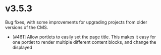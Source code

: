 v3.5.3
======

Bug fixes, with some improvements for upgrading projects from older versions of the CMS.

* [#461] Allow portlets to easily set the page title. This makes it easy for one portlet to render multiple different content blocks, and change the displayed <title> attribute to match the name of the block. For example:
	
	def render
	  @block = Product.find(params[:id])
	  page_title @block.name
	end 
* [#536] Fix bug to make PortletHelpers available in the render.html.erb.
* [#534] Bug Fix - Ensure image/file blocks can be deleted from the content library.
* Migrations - Add another migration to handle Rails 2->3 updates (v3.1.4) which should retroactivealy added before v315.

v3.5.2
======

* Refactor CKEditor integration to make it easier to support external integrations (like CKFinder/KCFinder modules)
* [#527] Fix bug that prevented editing users/groups/redirects.

v3.5.1
======

* Test with Rails 3.2.5 release
* Update gemspec to enforce Rails 3.2.5 or later (which contains a critical security SQL Injection patch)
* Fix issue with has_attachments (possibly caused by nested_assignment changes in Rails 3.2.5)

v3.5.0
======

This release includes a number of new features, including:

* Improved Attachments
* Mobile Friendly templates
* Rail 3.2 compatibility
* Improved Heroku support

See the upgrade instructions here for existing projects: https://github.com/browsermedia/browsercms/wiki/Upgrading-to-3.5.x-from-3.4.x

Improved Attachments
--------------------

Attachments have been completely reworked to use Paperclip (https://github.com/thoughtbot/paperclip).

* Each block can now have multiple attachments using different styles.
* Attachments can be defined as one to one (has_attachment :image) or be stored as a collection (has_many_attachments :photos).
* Upgrade migrations are provide to migrate file and data for older projects to the new attachment structure.
* New generators have been provided to create content blocks with the new attachment styles.

See this Attachments API guide for more details: https://github.com/browsermedia/browsercms/wiki/Attachments-API

Mobile
------

The CMS can now be configured to serve mobile optimized content, using a mobile subdomain and smart redirecting based on User Agents.

* Mobile Templates: Each template can have a 'mobile' version, which will be used when users request a mobile version of that page.
* Fallback Templates: Any page which lacks a mobile ready template will use the 'full' desktop template when displayed as mobile.
* Mobile Subdomain:  Any requests to the mobile subdomain automatically serve mobile pages. m. is the assumed subdomain.
* Agent Redirection: Users on mobile devices can be automatically redirected to the mobile subdomain. (Handled via Apache User Agent detection.)
* Mobile Site Opt Out: Users on mobile device can opt to be redirected to the desktop site if they want. (Handled via a cookie)
* Mobile caching: The mobile and full sites have their own separate page cache, mean both can be served quickly by Apache.
* View as Mobile: Editors can preview the mobile templates while editing pages in the admin, if a page has a mobile template. Once in 'mobile' mode, all pages should be viewed as mobile until they disable it.

These features are originally from the bcms_mobile module, which has been inlined into the CMS core. See the [Mobile Setup Guide](https://github.com/browsermedia/browsercms/wiki/Setting-up-mobile-sites) for more information.

Improved Heroku Support
-----------------------

To better support deploying BrowserCMS to Heroku, we have put together a new guide: https://github.com/browsermedia/browsercms/wiki/Deploying-to-Heroku which covers what steps are required, as well as some considerations. For example, using Heroku requires storing files on an external service, so we refactored the core CMS and worked on a new Amazon S3 module (bcms_aws_s3) that will integrate with it.

As a side note, the CMS should work with Postgresql as well, based on our testing with Heroku (which uses Postgres by default).

Admin Links
==========
In an engine, you can do the following:

```
# In lib/bcms_your_module/engine.rb
initializer 'bcms_your_module.add_menu_item' do |app|
  app.config.cms.tools_menu << {:menu_section => 'widgets',
								:name => 'List of Widgets',
								:engine=>'bcms_your_module',
								:route_name => 'widgets_path'
							}
end

# In app/controllers/bcms_your_module/widget_controller.rb
class BcmsYourModule::WidgetsController < Cms::BaseController

  layout 'cms/administration'
  check_permissions :administrate

  def index
	@menu_section = 'widgets'
	# Do something interesting
  end
end

# In config/routes.rb
BcmsYourModule::Engine.routes.draw do
  get '/widgets' => 'widgets#index', :as =>:widgets
end
```

X-Sendfile
----------

One way to improve the performance of BrowserCMS is to enable X-Sendfile. Used in conjunction with Web servers like Apache and Nginx, X-Sendfile will allow web servers to handle serving files that have been uploaded into the CMS. Web servers are very well optimized for sending static files, and doing so takes load off the Ruby processes reducing bottlenecks.

To enable X-Sendfile in your application, uncomment one of the following two lines depending on which web server you are using.

```
# In config/environments/production.rb
config.action_dispatch.x_sendfile_header = "X-Sendfile" # for apache
config.action_dispatch.x_sendfile_header = 'X-Accel-Redirect' # for nginx
```

You will then need to configure your web server to handle X-Sendfile requests. See documentation for [Apache](https://tn123.org/mod_xsendfile/) and [Nginx](http://wiki.nginx.org/XSendfile) for details.

Other Notable Fixes
-------------

* [#493] Add Mobile capability
* [#494] Speed up Cucumber Scenarios
* [#492] Upgrade to be Rails 3.2.x compatible
* [#509] Pagination works for custom blocks now
* [#508] Remove fancy file upload (probably unused and wasn't working anyway)
* [#519] Better support for Amazon/AWS S3
* [#521] Remove SITE_DOMAIN constant in favor of more conventional rails configuration methods
* Add new migration methods to make it easier for modules to namespace their blocks.
* Allow modules to add new links to the Admin tab without overriding views.
* Fixed issue where named page routes couldn't be found in portlet views
* Fixed issue where page routes can't be created in seed data.
* Confirmed that X-Sendfile works

See the [detailed changelog](https://github.com/browsermedia/browsercms/compare/v3.4.0...v3.5.0) for more info.

v3.4.2
======

Maintenance Release

* [#502] Fix issue where Page templates/partials could not be editted through the UI
* [#491] Fix issue where custom blocks couldn't be viewed in page edit mode
* [#470] Fix issue where loading throws errors on some OS's (Ubuntu)


v3.4.1
======

Maintenance Release

* [#490] Fix issue where Javascript errors occured when in Page edit mode

v3.4.0
======

It's done! After roughly a years worth of work, along with some excellent contributions from the community (thanks Brian King, James Prior and Neil Middleton), BrowserCMS 3.4 is done. This release contains two major additions:

1. It's now Rails 3.1.x compatible
2. Mountable App: BrowserCMS can be now be added to existing Rails applications.

Note: We recommend using Ruby 1.9.3 with this release (though Ruby 1.9.2 will probably still work)

Improved Updating
-----------------

A primary goal of this project is have a simple upgrade path for existing projects. As such, we have baked in the support for upgrading your project right into the core tool itself. See the [Upgrade Guide](https://github.com/browsermedia/browsercms/wiki/Upgrading-a-BrowserCMS-project) for more details, but upgrading a CMS project is now (nearly) as simple as running the following command in your project:

    $ bcms upgrade


CMSifying your Rails project
----------------------------

The entire project was reworked to become a Mountable Engine, meaning it should easier to add to an existing Rails project via running the following command in your Rails project. You can now add BrowserCMS to your Rails 3.1.x project by running:

    $ bcms install

Integrating with the CMS
------------------------

Once the CMS is installed, you can integrate with the existing templates, users, groups and pages. See [Adding BrowserCMS to an existing Rails project](https://github.com/browsermedia/browsercms/wiki/Adding-BrowserCMS-to-an-existing-Rails-project) for details on how you can integrate them. While User authentication/authorization is definitely something that needs more refinement, this release adds some support for modifying your existing User objects to behave as though they were a CMS User (and get access to CMS pages, etc).

Namespacing/Prefixing
---------------------

* Most core files in the CMS are namespaced under Cms:: . This should reduce the chance of conflicting classes (i.e. what was User is now Cms::User)
* Table names can optionally be namespaced. By default, there is no namespace for standalone BrowserCMS projects. You can set: Cms.table_prefix = "cms_" to change this.
* Prefixing tables will be reflected in cms migrations (like create_content_table) automatically. Passing :prefix=>false will add no prefix.
* When defining migrations for cms tables, (using create_table), you can use prefix() to apply the current prefix. i.e.

    create_table prefix(:users)

Other Notable Fixes
-------------------
* [#301] New `bcms upgrade` script for updating BrowserCMS projects.
* [#433] Starting new projects should work regardless of whether later versions of Rails are installed (i.e. Rails 3.2).
* [#3] Asset Pipeline: All bcms assets are now served using the assets pipeline.
* [#443] Removed two primitive javascript and stylesheets in favor of asset pipeline (where needed).
* [#448] Mountable Engines - BrowserCMS is now a mountable engine, which should make integrating it with other projects easier.
* [#416] BrowserCMS can be added to Gemfiles using :git or :path, which should make testing gems or projects easier.
* [#480] Standardized Version Column - Changed how version tables point back to their 'original' record to make working with namespaces easier. Module developers will need to update their migrations for the next release of their modules.
* [#466] Generate blocks with attachments correctly - When generating blocks that have an attachment, the initially generated code should work correctly without addition customization or tweaking.
* [#450] Generate Engines - BrowserCMS modules are created as Mountable Engines when running `bcms module`.
* [#487] CKEditor Gem - Replace the built in CKeditor gem with the Asset pipeline aware ckeditor_rails gem.

See the [detailed changelog](https://github.com/browsermedia/browsercms/compare/v3.3.3...v3.4.0) for a complete list of changes, as well as the [Closed Tickets for 3.4.0](https://github.com/browsermedia/browsercms/issues?milestone=1&state=closed) for a complete list of closed items.

v3.3.4
======

Maintenance release

* [#503] - Searching and sort content blocks works
* [#472] - Sorting content blocks works

v3.3.3
======

Performance! - This merges the performance tuning updates originally added in 3.1.5. See those release notes for details.

v3.3.2
======

This is a maintenance release for the Rails 3.0 branch of BrowserCMS. It should simplify starting new projects and deploying them into production. In bcms-3.3.1, there were a number of configuration changes that were required before sites could be deployed. The 'correct' settings should now be generated when new BrowserCMS projects are created.

If developers still have issues deploying projects into production with this release, please report them on the mailing list. Note that deploying to Heroku is still going to require additional steps.

Details
-------
See https://github.com/browsermedia/browsercms/issues?sort=created&direction=desc&state=closed&page=1&milestone=5 for complete details, but here are highlights.

* [#425] db:install should now correctly setup the database in production mode (without needing to edit seeds.rb)
* [#412] Page caching directory should work on more hosting setups.
* [#409] [#427] Added the correct defaults to production.rb so manually editing it before deploying shouldn't be necessary
* [#406] Fixed a bug where having a Link as the first item in a section would throw errors.
* [#428] Updated the Deployment Guide (https://github.com/browsermedia/browsercms/wiki/Deployment-Guide) to reflect the necessary steps.

v3.3.0
======

Final release is ready. Includes all the Rails 3 goodness, as well as an improve command line tool.

   bcms new cool_new_project
   bcms demo i_want_my_own_app_template -m http://example.com/app_template.rb
   bcms module bcms_pet_store -d mysql

Details
-------
* New commandline syntax described here: https://github.com/browsermedia/browsercms/wiki/Getting-Started
* Removed guides from core project in favor of moving to Github's wiki
* Updated API docs so YARD is being used, and hosted at http://rubydoc.info/gems/browsercms/


v3.3.0.beta
===========

The long awaited Rails 3 release. We have completely reworked BrowserCMS to work with Rails 3 and Ruby 1.9.2. This release is a 'beta', so that folks can start testing against it. This is especially important for module authors, as any modules need to be upgraded to work with Rails 3 as well. Our next steps will be to collect feedback for a final 3.3.0 release/release candidate. If we can get most of the 'core' modules (News, Blog, etc) updated and working, that will likely mean a final 3.3.0 release.

To get this do:

	gem install browsercms --pre

Then generate a new project using the same command as before:

	bcms my_bcms_project
	cd my_bcms_project
	rails s

Features:
--------
* Rails 3!!! : BrowserCMS now uses and requires Rails 3 (3.0.5 or later). We are also requiring Ruby 1.9.2, though 1.8.7 is 'close' to working.
* Engines: Both BrowserCMS and Module are now full blown Rails engines, and we have updated the 'module' template so its correctly generates engines.
* Module Upgrade script: Since all existing modules will require updating, we have provided a commandline script 'bcms-upgrade' to help manage it. Works similarly to how Rails Upgrade does: (https://github.com/jm/rails-upgrade/). Run 'bcms-upgrade check' in your project to get started.
* Project Upgrades: The 'bcms-upgrade' tool also has some support for handling upgrades, however its less comprehensive than the module support. See https://github.com/browsermedia/browsercms/wiki/Upgrading-a-BrowserCMS-project for details on what's involved in upgrading a project to BrowserCMS 3.3/Rails 3.
* Module Installer: After you download a module (i.e. gem install) which is bcms-3.3 compatible, you can now install that modules easily via rails generate cms:install bcms_news . This take care of adding the gem to your project, copying migrations and adding routes. It should no longer be necessary to call 'script/generate browser_cms' everytime you add a new module.
* Asset Packaging: All CMS static assets (js, images, html, etc) are now served directly from the BrowserCMS gem, as well as Modules. They are no longer copied into projects, and should make it much easier to keep track of whether a file has been altered/overridden. Any unaltered copied file can be safely deleted from any projects that upgrade to 3.3.
* JQuery Updates: Core JQuery libraries packaged with BrowserCMS are updated to v1.5.1. As part of this, several libraries have been removed as obsolete or unused, including jquery.dimensions, jquery.contextMenu and jquery.thickbox.
* New Generators: In addition to the new module installer, to fit with the Rails 3 way of 'namespacing' generators, the existing generators have been slightly renamed, specifically:
	* rails generate cms:content_block  	(Was script/generate content_block)
	* rails generate cms:portlet  			(Was script/generate portlet)
	* rails generate cms:template			(Was script/generate template)
	
Bug Fixes:
---------
* #386 - Date Picker - Fixed inconsistent formatting where sometimes dates would appear with timestamps. In order to be both 1.8.7 and 1.9.2 compatible, all datepicker dates are now formatted as YYYY-mm-dd.
* #357 - Page path generator should not replace apostrophes with hyphens enhancement
* #298 - Dashboard errors when clicking complete tasks without selecting any tasks
* #346 - Connected pages returning historic results
* #345 - Pages with trailing slashs can cause issues.
* #352 - Revert to old Page Version Bug versioning

This release essentially merged the changes from 3.2.0 into 3.3.0 for a single release, so thanks to the folks that contributed bug patches for that.

Issues?
------

If you encounter issues with this build, please report them for the 3.3.0.rc1 here: https://browsermedia.lighthouseapp.com/projects/28481/milestones/105840-330rc1

v3.1.5
======

Performance Upgrades - This release adds a number of improvements designed to greatly improve the performance for larger sites (with thousands of pages/sections/attachments). The project now depends on the ancestry gem, which is used to handle the parent/child relationship between Sections/pages in a much more efficent way.

* #432 - Sitemap - The sitemap load time has been greatly reduced for larger sites. Load times of 60s or more with multiple thousands of pages/attachments should be reduced to several sections (2-3s). The number of queries (which could have been in the thousands before) is now ~9 and won't increase as the number of pages increase. There could still be further efficency gains from loading less data overall (i.e. non-open sections), but that will be for a future version.
* Pages - Viewing individual pages should also be faster, again by reducing the number of queries required to load the menus.
* Content Library - The load time of the most frequently hit content library pages (Text, File, Image, Portlet) should be faster.
* Indexes - A number of database indexes for the most commonly used core table/queries for the major pages have been added. In some cases, further indexes may/may not have advantage due to how database's (i.e. MySQL) handle optimization.

v3.1.3
======

Small fix to get rid of a troublesome bug with reverting.

Bug Fixes
* #352 - Reverting pages with connected blocks should now work.

v3.1.2
======

This is a small release which fixes a serious security patch. It is highly recommended that users update to this version.

Lighthouse ticket #'s:
* #314 - Page Templates and Partials will now 'page' if there are > 15 of them.
* #363 - Security patch that closes a security hole that would allow unauthorized users to delete portlets. Special thanks to Jan Schulz-Hofen for identifying the vulnerability and providing a patch for this.



Bug Fixes
* #352 - Reverting pages with connected blocks should now work.

v3.1.0
======

BrowserCMS 3.1 is done! The release has a few exciting new features/refinements as well as its share of bug fixes. As always, you can get it by running 'gem install browsercms', and follow the upgrade guide on the wiki. Please report any errors found to our bug tracking system: https://browsermedia.lighthouseapp.com/projects/28481-browsercms-30

Notable Features:
-----------------

1. New Html Editor: (LH #150) The default editor packaged with BrowserCMS is now CKEditor, which is the upgraded version of FCKEditor. CKEditor supports new features, polish and performance. For developers that still want to use FCKEditor any reason, we have made available a bcms_fckeditor module for continuity purposes. Installing the bcms_fckeditor module will switch the default editor back.
2. Easier project creation: (LH #234) You can now create a new BrowserCMS project by typing 'bcms name_of_project' or 'browsercms name_of_project'. The command line tool is really just thin wrappers around 'rails' that invoke the application templates from within the gem itself. Run 'bcms' for more complete help tips, or http://patrickpeak.com/wordpress/2010/01/incoming-browsercms-commandline-script/ for a more indepth write up.
3. Improved Portlet Workflow: (LH #180) Portlets now default to having their templates not be editable via the UI. There is an easy on/off option on the portlet to turn editing back on. This will allow for developers to more rapidly refine their views, with the option to easily make them editable when complete.
4. Improved Documentation:  We have updated the guides to match 3.1 features (especially 'Getting Started' - LH #272). There is also several new guides, including a more detailed exploration of Content Blocks and creating Templates (LH #287). All guides can now be found at http://guides.browsercms.org. API docs can be found at http://api.browsercms.org.
5. Controllers that act like Pages: (LH #202) - Added a more refined way for developers to create their own controllers that can behave like CMS content pages, including using CMS templates as layouts, being able to throw exceptions like 404s to route to the standard CMS error page, etc. Also added more hooks for securing controllers as though they were in a particular section. Developers can 'include Cms::Acts::ContentPage' in their controllers to get access to this behavior.

Upgrade Notes:
--------------

When upgrading from 3.0.6 to 3.1, there are several things to keep in mind mostly related to how the new editor works.

1. You can safely delete the public/fckeditor directory from your project. We have moved the default location that modules (like bcms_fckeditor) store public files to public/bcms/module_name (so public/bcms/fckeditor or public/bcms/ckeditor).
2. FCKEditor styles: If you customized your fckeditor styles (by editing the fckstyles.xml), install the bcms_fckeditor module and it will create a public/bcms_config/fckeditor directory. The fckstyles.xml can be edited there, which will keep it separate from the 'stock' files that fckeditor comes with.

More Features/Enhancements:
---------------------------

Lighthouse ticket #s are included:
* #199 - Developers should be able to manually set the display_name of content blocks. (See http://guides.browsercms.org/content_blocks.html for details).
* #234 - Added a cms_check_box field so content blocks can have single boolean values.
* #123 - Release the bcms_google_mini module as a gem. Allows for easy integration with the Google Mini Search tool for searching BrowserCMS sites.
* #190 - Changed cms_file_field helper so it uses a standard file browse button by default.
* #233 - When new modules are generated, there is now a public directory created by default (public/bcms/name_of_module). Developers can put files they need copied into projects into that directory when the module is installed.
* #198 - Added portlets that allow public users to reset their password if they have forgotten it.
* #295 - When creating a new project, it will explicitly set the version # of the browsercms gem. This should reduce the need to vendor the gem for servers that have multiple BrowserCMS sites.
* #299 - When generating a portlet, a portlet_helper will be created. All methods on this helper will be available in the portlet template view.
* #300 - For new projects, the 'default' template is now stored on the file system. This should make it more obvious to new developers that both file and database managed templates are possible.
* #301 - Created a generator for templates. ./script/generate template name_of_template will create a new erb template in the proper directory with some reasonable defaults.
* #205 - Developers can check if Users can view a particular section path (User.able_to_view?("/about-us").

Bug Fixes:
---------

* #208 - Fixed an issue where an error on the dashboard that was preventing BrowserCMS projects from using SQLlite.
* #161 - Fixed a typo on the Edit Group Permissions page. (Thanks to Dmytro Samodurov)
* #197 - Fixed an issue where an editor could not cancel deleting of a template.
* #204 - Fixed an error where pages/sections would not appear in menus when pages were moved or deleted.
* #206 - Fixed an error where sections should be marked with an 'on' state, even if the first page in the section is hidden. (Thanks to Kimmy/3months.com)
* #240 - Fixed an issue where users could publish blocks via the content library that were embedded into pages. This resulted in a counter intuitive state where users would think they were publishing pages when they were not.
* #221 - Updated render_breadcrumbs helpers so it will return an empty string if there is no current_page. This should make breadcrumbs behaves better if using Cms::Acts::ContentPage and page templates.
* #265 - Fixed an issue where users could only have a single task assignment. (Thanks to 3months.com)
* #278 - Fixed an issue where users with expiry dates would not appear in the task list (Thanks to kimmy/3months.com)
* #284 - Eliminated warnings about Version constants while running tests (Thanks to czarneckid)
* #294 - Fixed an issue where generating blocks with attachment fields would fail during migrations.
* #275 = Fixed an issue where admin users were sent links to public pages when they were assigned tasks. This made it hard for them to follow links to pages to make corrections to them.
* #263 - Fixed an issue where portlets embedded in pages would break pages if they were deleted.

v3.0.6
======

3.0.6 is a small bug fix release which should correct the big issues that were preventing use of 3.0.5. Here's the rundown:

1. The 'require_javacript_include' and 'require_stylesheet_link' methods were not working properly, and now they do.
2. You could not publish a changed link without modifying it in some way, and now you can. (LIGHTHOUSE #256)
3. You can now search for portlets and tags by name in the Content Library. (LIGHTHOUSE #257 and #258)
4. After creating or updating a category or tag via the Content Library, you are now redirected to the list page (as with Category Types) instead of being shown a blank page. (LIGHTHOUSE #259)
5. The user list in the Admin area now shows a user's login (instead of nothing) if the user does not have a name. (LIGHTHOUSE #260)

v3.0.5
======

BrowserCMS 3.0.5 has been released to gemcutter. This is primarily a bug fix release, correcting some IE support issues as well as some problems with reverting. We also made some subtle changes to how JS gets loaded on page templates in the CMS admin UI. If your project had been using its own javascript (like jquery/prototype) in the page templates, you should double check to make sure its working correctly.  See item #2 below for more details.

This is the first release directly to gemcutter and we will likely move to shutdown the rubyforge project since we are only it for gem hosting. Since GemCutter is now the default gem hosting environment this shouldn't really affect anybody.

The highlights of what has been fixed are as follows. You can also see the original tickets in Lighthouse here: https://browsermedia.lighthouseapp.com/projects/28481-browsercms-30/milestones/57844-305
 
Features/Enhancements:
1. Javascript and Stylesheet assets may be "required" from any template or partial via helper methods.  These methods add the asset to the header only if it has not already been added via a "required" statement.  This may be useful for developer who create portlets that rely on common javascript libraries like jquery. You can add a '<%= require_javascript_include "jquery" %>' to your portlet template and be assured it will only be added to the page template once. LIGHTHOUSE #248.

Bug Fixes:
1. Fixed an issue where you couldn't revert some pages/blocks. Attributes of draft versions could not be updated (or reverted) to the same attributes as the published version of the object.  This problem affected pages and versioned content blocks.  You can now update draft attributes to any value.  The feature in which a new draft is only created if there is a change still works.  LIGHTHOUSE #225.
2. Internet Explorer 7 could not remove blocks from page containers nor move blocks within page containers.  This problem seemed to be due to JavaScript permissions, as the iframe rendering the page toolbar could not attach the update form to the parent window.  The edit container now requires JavaScript (see the enhancement) in the actual page to build the update forms.  LIGHTHOUSE #229.
3. Search parameters were not included with pagination links in the Content Library, so clicking the "next page" link of the searched results would lose the search filter, thus showing results the user had previously filtered out.  Search parameters are now included in the pagination links.  LIGHTHOUSE #239.


v3.0.4
======

We found an unfortunate bug in the changes we introduced to the
"render menu" functionality in the 3.0.3 release.  We have quickly
patched this and have released the 3.0.4 gem on RubyForge. BrowserCMS 3.0.3 is now released and available for download. 

v3.0.3
======

The primary goal of this release was to incorporate the many community
patches/changes that folks have been providing over the past few
months. A lot of developers put some hard work and smart thinking into
these patches, so many thanks to everyone who contributed to helping
make BrowserCMS even just a little bit better.

As always,the complete list of fixes can be found in Lighthouse -
https://browsermedia.lighthouseapp.com/projects/28481-browsercms-30/t...

Release Notes:

1. Section editing permissions are now enforced. A CMS User must have
edit permission for a given section to add pages, links, or
subsections to it, as well as to edit the pages or links in that
section.  Only CMS Administrators may change permissions. Blocks that
appears in multiple sections can be edited only by someone with
permissions to edit all of the sections.  Patch supplied by Jon
Leighton, who incorporated the work of nachokb and webficient.

2. Portlets can force redirects to Access Denied and Page not found
pages by raising AccessDenied and RecordNotFound errors.  Patch
supplied by Jon Leighton.

3. Versioning no longer breaks "update_attribute" api.  Patch supplied
by nachokb.

4. Bug fixed in which Attachment Blocks could not have attachments
added to them if there was no attachment at creation. Patch supplied
by Joshua Vial.

5. Styles for containers improved to accommodate relative-width
formats.  Patch supplied by djcp.

6. File handling uses fileutils instead of ftools for Ruby 1.9
compatibility.  Patch supplied by ahaller.

7. Menu helper can now take an arbitrary tree of nodes.  Patch
supplied by Jon Leighton.

8. All unpublished pages publishable by the current user show up on
the dashboard.  Patch supplied by Jon Leighton.

9. If the login portlet has a success url set, this url overrides
wherever the user was trying to get to.  Patch supplied by Luciano
Ruete.

10. Bug fixed in which the routes in vendored gems overrode routes in
config.  Patch supplied by Jon Leighton.

11. Regular expression for email validation improved.  Patch supplied
by Joshua Vial.

12. Username in navigation now a link to view your account for non-
administrators.  Also added the ability to change your password.
Patch supplied by Jon Leighton.

13. Double-clicking a content item in the Content Library now takes
you to the edit (or view, if you are not allowed to edit) page.

14. Method added to Group to check if guest.

15. Added PSDs for some administrative buttons for use by those
working to improve the UI.

16. Deprecated cms:install rake task removed. 

v3.0.2
======

We just released the 3.0.2 release through rubyforge, and it includes
a few small fixes.
Daniel Collis-Puro supplied a patch for the cms_text_field
instructions float problem.
Content blocks ending with 'ss' were causing problems, and now they
don't.
You can add columns to both the block and version table with one line
in migrations now. 

For further info on what was changed, refer to this URL.
https://browsermedia.lighthouseapp.com/projects/28481-browsercms-30/t...
. It's pretty short list, but the instructions bug was quite
bothersome. We also have set up a Wiki for the project (on Github),
which can be found here: http://wiki.github.com/browsermedia/browsercms
.

The next release will be 3.0.3 and we are going to focus on rolling in
most of the community patches which folks have been sending pull
requests for, that we just haven't have a chance to get included. 

v3.0.1
======

I have just released 3.0.1 as a gem to ruby forge. This is mostly a  
bug fix release, with a few notable issues I will mention in this  
email. For a complete list of all the tickets fixed, see Lighthouse (https://browsermedia.lighthouseapp.com/projects/28481-browsercms-30/t...
)

h1. Release Notes
Here are some tickets fixed which might be of interest, along with the  
corresponding LH ticket #.

* #116 - Changed guide format to Textile: This should be more inline  
with how Rails guides works, which should make it easier for users to  
contribute to the documentation.
* #67 - render_menu can now cap how many nav items to show: This  
should help with menus that have a fixed amount of space (like  
horizontal nav), where you want at most X number of items to show, and  
you don't want to accidentally break your nav when adding an item to  
the sitemap.
* #66 - render_menu can now dynamically render nav items from specific  
sections: This helps with making 'utility' nav, where you might want  
items from a specific section to be consistent on all templates (for  
example, your 'contact us'/Sitemap/Directions to our office pages can  
be in a specific section).
* #121 - Sample modules are released as gems: All the modules (except  
google_mini) found here https://github.com/browsermedia can now be  
installed as gems from rubyforge (i.e. gem install bcms_news)
* #51 - Portlets can be configured to render views from the file  
system: Portlets by default use store the view in the database, so  
they can be editted through the UI at runtime. This option lets you  
have it use the copy on the file system, which should allow for quick  
edit cycles. (See doc/guides/html/developer_guide.html for details)

Haml Support for templates- There is no ticket # for this, but the  
Developers Guide has some instructions on how to use HAML for your  
portlet views as well.

Plus a number of reported bugs from LH.

h1. Docs
I will update browsercms.org sometime today with the latest version of  
the docs, but as always, you can find a copy with the latest source  
code.

h1. Issues
If folks run into issues w/ 3.0.1, please report them in Lighthouse (https://browsermedia.lighthouseapp.com/projects/28481-browsercms-30
), to be fixed in 3.0.2. 
